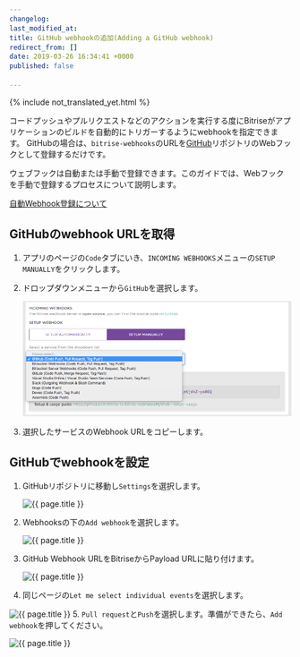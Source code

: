 ```yaml
---
changelog:
last_modified_at:
title: GitHub webhookの追加(Adding a GitHub webhook)
redirect_from: []
date: 2019-03-26 16:34:41 +0000
published: false

---
```

{% include not_translated_yet.html %}

コードプッシュやプルリクエストなどのアクションを実行する度にBitriseがアプリケーションのビルドを自動的にトリガーするようにwebhookを指定できます。 GitHubの場合は、`bitrise-webhooks`のURLを[GitHub](https://www.github.com)リポジトリのWebフックとして登録するだけです。

ウェブフックは自動または手動で登録できます。このガイドでは、Webフックを手動で登録するプロセスについて説明します。

[自動Webhook登録について](/webhooks/index#setting-up-incoming-webhooks-automatically/)

## GitHubのwebhook URLを取得

1. アプリのページの`Code`タブにいき、`INCOMING WEBHOOKS`メニューの`SETUP MANUALLY`をクリックします。
2. ドロップダウンメニューから`GitHub`を選択します。

   ![{{ page.title }}](/img/github-webhook-1.png)
3. 選択したサービスのWebhook URLをコピーします。

## GitHubでwebhookを設定

1. GitHubリポジトリに移動し`Settings`を選択します。

   ![{{ page.title }}](/img/webhooks/github-webhook-2.png)
2. Webhooksの下の`Add webhook`を選択します。

   ![{{ page.title }}](/img/webhooks/github-webhook-3.png)
3. GitHub Webhook URLをBitriseからPayload URLに貼り付けます。

   ![{{ page.title }}](/img/webhooks/github-webhook-4.png)
4.  同じページの`Let me select individual events`を選択します。

   ![{{ page.title }}](/img/webhooks/github-webhook-5.png)
5. `Pull request`と`Push`を選択します。準備ができたら、`Add webhook`を押してください。

   ![{{ page.title }}](/img/webhooks/github-webhook-6.png)